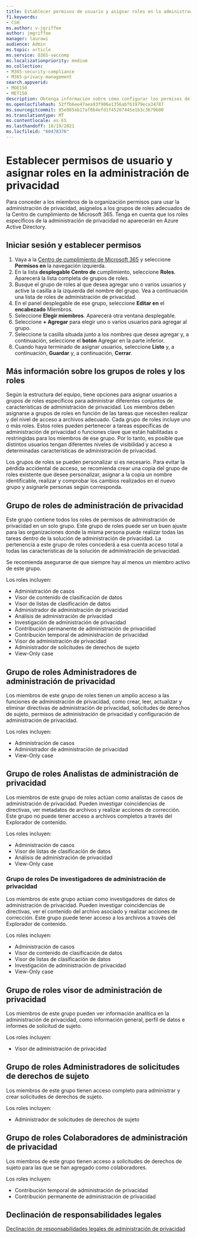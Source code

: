 ```yaml
---
title: Establecer permisos de usuario y asignar roles en la administración de privacidad
f1.keywords:
- CSH
ms.author: v-jgriffee
author: jmgriffee
manager: laurawi
audience: Admin
ms.topic: article
ms.service: O365-seccomp
ms.localizationpriority: medium
ms.collection:
- M365-security-compliance
- M365-privacy-management
search.appverid:
- MOE150
- MET150
description: Obtenga información sobre cómo configurar los permisos de administración de privacidad y asignar usuarios a grupos de roles.
ms.openlocfilehash: 52ffb6ee47aea93f906e1356abf61979eca34787
ms.sourcegitcommit: 85e085eb17af8b4efd1f45207445e1b3c3679600
ms.translationtype: MT
ms.contentlocale: es-ES
ms.lasthandoff: 10/19/2021
ms.locfileid: "60478376"
---
```

# <a name="set-user-permissions-and-assign-roles-in-privacy-management"></a>Establecer permisos de usuario y asignar roles en la administración de privacidad

Para conceder a los miembros de la organización permisos para usar la administración de privacidad, asígnelos a los grupos de roles adecuados de la Centro de cumplimiento de Microsoft 365. Tenga en cuenta que los roles específicos de la administración de privacidad no aparecerán en Azure Active Directory.

## <a name="sign-in-and-set-permissions"></a>Iniciar sesión y establecer permisos

1. Vaya a la [Centro de cumplimiento de Microsoft 365](https://compliance.microsoft.com/) y seleccione **Permisos en** la navegación izquierda.  
2. En la lista **desplegable Centro de** cumplimiento, seleccione **Roles**. Aparecerá la lista completa de grupos de roles.
3. Busque el grupo de roles al que desea agregar uno o varios usuarios y active la casilla a la izquierda del nombre del grupo. Vea a continuación una lista de roles de administración de privacidad.  
4. En el panel desplegable de ese grupo, seleccione **Editar en** el **encabezado** Miembros.  
5. Seleccione **Elegir miembros**. Aparecerá otra ventana desplegable.
6. Seleccione **+ Agregar** para elegir uno o varios usuarios para agregar al grupo.  
7. Seleccione la casilla situada junto a los nombres que desea agregar y, a continuación, seleccione el **botón** Agregar en la parte inferior.  
8. Cuando haya terminado de asignar usuarios, seleccione **Listo** y, a continuación, **Guardar** y, a continuación, **Cerrar**.

## <a name="learn-more-about-role-groups-and-roles"></a>Más información sobre los grupos de roles y los roles

Según la estructura del equipo, tiene opciones para asignar usuarios a grupos de roles específicos para administrar diferentes conjuntos de características de administración de privacidad. Los miembros deben asignarse a grupos de roles en función de las tareas que necesiten realizar y del nivel de acceso a archivos adecuado. Cada grupo de roles incluye uno o más roles. Estos roles pueden pertenecer a tareas específicas de administración de privacidad o funciones clave que están habilitadas o restringidas para los miembros de ese grupo. Por lo tanto, es posible que distintos usuarios tengan diferentes niveles de visibilidad y acceso a determinadas características de administración de privacidad.

Los grupos de roles se pueden personalizar si es necesario. Para evitar la pérdida accidental de acceso, se recomienda crear una copia del grupo de roles existente que desee personalizar, asignar a la copia un nombre identificable, realizar y comprobar los cambios realizados en el nuevo grupo y asignarle personas según corresponda.

## <a name="privacy-management-role-group"></a>Grupo de roles de administración de privacidad

Este grupo contiene todos los roles de permisos de administración de privacidad en un solo grupo. Este grupo de roles puede ser un buen ajuste para las organizaciones donde la misma persona puede realizar todas las tareas dentro de la solución de administración de privacidad. La pertenencia a este grupo de roles concederá a esa cuenta acceso total a todas las características de la solución de administración de privacidad.

Se recomienda asegurarse de que siempre hay al menos un miembro activo de este grupo.

Los roles incluyen:

- Administración de casos  
- Visor de contenido de clasificación de datos  
- Visor de listas de clasificación de datos  
- Administrador de administración de privacidad  
- Análisis de administración de privacidad  
- Investigación de administración de privacidad  
- Contribución permanente de administración de privacidad  
- Contribución temporal de administración de privacidad  
- Visor de administración de privacidad  
- Administrador de solicitudes de derechos de sujeto  
- View-Only case

## <a name="privacy-management-administrators-role-group"></a>Grupo de roles Administradores de administración de privacidad

Los miembros de este grupo de roles tienen un amplio acceso a las funciones de administración de privacidad, como crear, leer, actualizar y eliminar directivas de administración de privacidad, solicitudes de derechos de sujeto, permisos de administración de privacidad y configuración de administración de privacidad.

Los roles incluyen:

- Administración de casos  
- Administrador de administración de privacidad  
- View-Only case

## <a name="privacy-management-analysts-role-group"></a>Grupo de roles Analistas de administración de privacidad

Los miembros de este grupo de roles actúan como analistas de casos de administración de privacidad. Pueden investigar coincidencias de directivas, ver metadatos de archivos y realizar acciones de corrección. Este grupo no puede tener acceso a archivos completos a través del Explorador de contenido.

Los roles incluyen:

- Administración de casos  
- Visor de listas de clasificación de datos  
- Análisis de administración de privacidad  
- View-Only case

### <a name="privacy-management-investigators-role-group"></a>Grupo de roles De investigadores de administración de privacidad

Los miembros de este grupo actúan como investigadores de datos de administración de privacidad. Pueden investigar coincidencias de directivas, ver el contenido del archivo asociado y realizar acciones de corrección. Este grupo puede tener acceso a los archivos a través del Explorador de contenido.

Los roles incluyen:

- Administración de casos  
- Visor de contenido de clasificación de datos  
- Visor de listas de clasificación de datos  
- Investigación de administración de privacidad  
- View-Only case

## <a name="privacy-management-viewer-role-group"></a>Grupo de roles visor de administración de privacidad

Los miembros de este grupo pueden ver información analítica en la administración de privacidad, como información general, perfil de datos e informes de solicitud de sujeto.

Los roles incluyen:

- Visor de administración de privacidad

## <a name="subject-rights-request-administrators-role-group"></a>Grupo de roles Administradores de solicitudes de derechos de sujeto

Los miembros de este grupo tienen acceso completo para administrar y crear solicitudes de derechos de sujeto.

Los roles incluyen:

- Administrador de solicitudes de derechos de sujeto

## <a name="privacy-management-contributors-role-group"></a>Grupo de roles Colaboradores de administración de privacidad

Los miembros de este grupo tienen acceso a solicitudes de derechos de sujeto para las que se han agregado como colaboradores.  

Los roles incluyen:

- Contribución temporal de administración de privacidad  
- Contribución permanente de administración de privacidad

## <a name="legal-disclaimer"></a>Declinación de responsabilidades legales

[Declinación de responsabilidades legales de administración de privacidad](privacy-management-disclaimer.md)